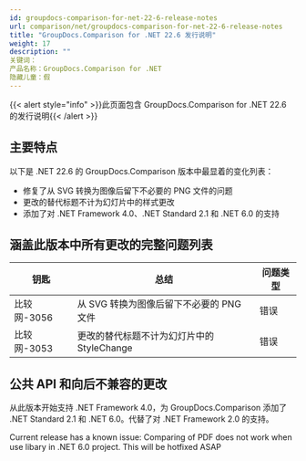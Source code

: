 ```yaml
---
id: groupdocs-comparison-for-net-22-6-release-notes
url: comparison/net/groupdocs-comparison-for-net-22-6-release-notes
title: "GroupDocs.Comparison for .NET 22.6 发行说明"
weight: 17
description: ""
关键词：
产品名称：GroupDocs.Comparison for .NET
隐藏儿童：假
---
```

{{< alert style="info" >}}此页面包含 GroupDocs.Comparison for .NET 22.6 的发行说明{{< /alert >}}

## 主要特点

以下是 .NET 22.6 的 GroupDocs.Comparison 版本中最显着的变化列表：

* 修复了从 SVG 转换为图像后留下不必要的 PNG 文件的问题
* 更改的替代标题不计为幻灯片中的样式更改
* 添加了对 .NET Framework 4.0、.NET Standard 2.1 和 .NET 6.0 的支持


## 涵盖此版本中所有更改的完整问题列表

|钥匙 |总结 |问题类型 |
| --- | --- | --- |
|比较网-3056 |从 SVG 转换为图像后留下不必要的 PNG 文件 |错误 |
|比较网-3053 |更改的替代标题不计为幻灯片中的 StyleChange |错误 |


## 公共 API 和向后不兼容的更改
从此版本开始支持 .NET Framework 4.0，为 GroupDocs.Comparison 添加了 .NET Standard 2.1 和 .NET 6.0。代替了对 .NET Framework 2.0 的支持。

Current release has a known issue: Comparing of PDF does not work when use libary in .NET 6.0 project. This will be hotfixed ASAP
